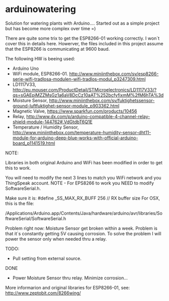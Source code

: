 # arduinowatering

Solution for watering plants with Arduino....
Started out as a simple project but has become more complex over time =)

There are quite some trix to get the ESP8266-01 working correctly. I won´t cover this in details here.
Howerver, the files included in this project assume that the ESP8266 is communicating at 9600 baud.


The following HW is beeing used:

-	Arduino Uno
-	WiFi module, ESP8266-01. http://www.miniinthebox.com/sv/esp8266-serie-wifi-tradlosa-modulen-wifi-tradlos-modul_p3247309.html
- 	LD1117V33, http://eu.mouser.com/ProductDetail/STMicroelectronics/LD1117V33/?qs=sGAEpiMZZMsGz1a6aV8DcCz10aAT%252bcfyfixmM%2fM6hTA%3d
-	Moisture Sensor, http://www.miniinthebox.com/sv/fuktighetssensor-ground-luftfuktighet-sensor-module_p903362.html
-	Magnetic Valve, https://www.sparkfun.com/products/10456
-	Relay, http://www.dx.com/p/arduino-compatible-4-channel-relay-shield-module-144762#.VdGtdbT6Q1E
-	Temperature / Humidity Sensor, http://www.miniinthebox.com/temperature-humidity-sensor-dht11-module-for-arduino-deep-blue-works-with-official-arduino-board_p1141519.html

NOTE:

Libraries in both original Arduino and WiFi has been modified in order to get this to work.

You will need to modify the next 3 lines to match you WiFi network and you ThingSpeak account.
NOTE - For EPS8266 to work you NEED to modify SoftwareSerial.h.

Make sure it is: #define _SS_MAX_RX_BUFF 256 // RX buffer size
For OSX, this is the file:

/Applications/Arduino.app/Contents/Java/hardware/arduino/avr/libraries/SoftwareSerial/SoftwareSerial.h	


Problem right now:
Moisture Sensor get broken within a week. Problem is that it´s constantly getting 5V causing corrosion.
To solve the problem I will power the sensor only when needed thru a relay.


TODO:
-	Pull setting from external source.

DONE
- Power Moisture Sensor thru relay. Minimize corrosion...


More informarion and original libraries for ESP8266-01, see:
http://www.zeptobit.com/8266wing/
